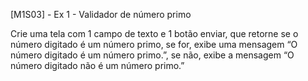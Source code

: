[M1S03] - Ex 1 - Validador de número primo

Crie uma tela com 1 campo de texto e 1 botão enviar, que retorne se o número digitado é um número primo, se for, exibe uma mensagem “O número digitado é um número primo.”, se não, exibe a mensagem “O número digitado não é um número primo.”